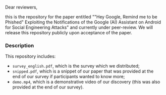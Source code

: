 Dear reviewers,

this is the repository for the paper entitled ""Hey Google, Remind me to be Phished" Exploiting the Notifications of the Google (AI) Assistant on Android for Social Engineering Attacks" and currently under peer-review. We will release this repository publicly upon acceptance of the paper.

### Description

This repository includes:

* ``survey_english.pdf``, which is the survey which we distributed;
* ``snipped.pdf``, which is a snippet of our paper that was provided at the end of our survey if participants wanted to know more;
* ``demo.mp4``, which is a demonstrative video of our discovery (this was also provided at the end of our survey).

